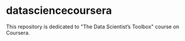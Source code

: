 # datasciencecoursera
This repository is dedicated to "The Data Scientist’s Toolbox" course on Coursera.
